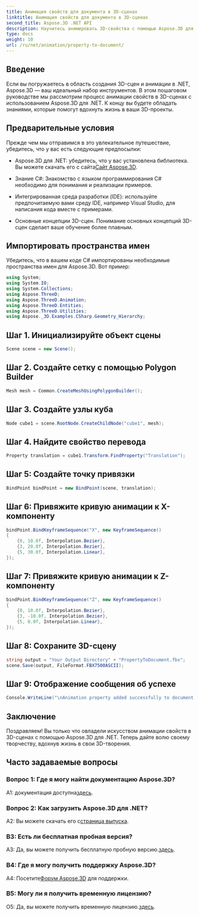 ```yaml
---
title: Анимация свойств для документа в 3D-сценах
linktitle: Анимация свойств для документа в 3D-сценах
second_title: Aspose.3D .NET API
description: Научитесь анимировать 3D-свойства с помощью Aspose.3D для .NET. Пошаговое руководство по созданию динамичных сцен.
type: docs
weight: 10
url: /ru/net/animation/property-to-document/
---
```

## Введение

Если вы погружаетесь в область создания 3D-сцен и анимации в .NET, Aspose.3D — ваш идеальный набор инструментов. В этом пошаговом руководстве мы рассмотрим процесс анимации свойств в 3D-сценах с использованием Aspose.3D для .NET. К концу вы будете обладать знаниями, которые помогут вдохнуть жизнь в ваши 3D-проекты.

## Предварительные условия

Прежде чем мы отправимся в это увлекательное путешествие, убедитесь, что у вас есть следующие предпосылки:

- Aspose.3D для .NET: убедитесь, что у вас установлена библиотека. Вы можете скачать его с сайта[Сайт Aspose.3D](https://releases.aspose.com/3d/net/).

- Знание C#: Знакомство с языком программирования C# необходимо для понимания и реализации примеров.

- Интегрированная среда разработки (IDE): используйте предпочитаемую вами среду IDE, например Visual Studio, для написания кода вместе с примерами.

- Основные концепции 3D-сцен. Понимание основных концепций 3D-сцен сделает ваше обучение более плавным.

## Импортировать пространства имен

Убедитесь, что в вашем коде C# импортированы необходимые пространства имен для Aspose.3D. Вот пример:

```csharp
using System;
using System.IO;
using System.Collections;
using Aspose.ThreeD;
using Aspose.ThreeD.Animation;
using Aspose.ThreeD.Entities;
using Aspose.ThreeD.Utilities;
using Aspose._3D.Examples.CSharp.Geometry_Hierarchy;
```

## Шаг 1. Инициализируйте объект сцены

```csharp
Scene scene = new Scene();
```

## Шаг 2. Создайте сетку с помощью Polygon Builder

```csharp
Mesh mesh = Common.CreateMeshUsingPolygonBuilder();
```

## Шаг 3. Создайте узлы куба

```csharp
Node cube1 = scene.RootNode.CreateChildNode("cube1", mesh);
```

## Шаг 4. Найдите свойство перевода

```csharp
Property translation = cube1.Transform.FindProperty("Translation");
```

## Шаг 5: Создайте точку привязки

```csharp
BindPoint bindPoint = new BindPoint(scene, translation);
```

## Шаг 6: Привяжите кривую анимации к X-компоненту

```csharp
bindPoint.BindKeyframeSequence("X", new KeyframeSequence()
{
    {0, 10.0f, Interpolation.Bezier},
    {3, 20.0f, Interpolation.Bezier},
    {5, 30.0f, Interpolation.Linear},
});
```

## Шаг 7: Привяжите кривую анимации к Z-компоненту

```csharp
bindPoint.BindKeyframeSequence("Z", new KeyframeSequence()
{
    {0, 10.0f, Interpolation.Bezier},
    {3, -10.0f, Interpolation.Bezier},
    {5, 0.0f, Interpolation.Linear},
});
```

## Шаг 8: Сохраните 3D-сцену

```csharp
string output = "Your Output Directory" + "PropertyToDocument.fbx";
scene.Save(output, FileFormat.FBX7500ASCII);
```

## Шаг 9: Отображение сообщения об успехе

```csharp
Console.WriteLine("\nAnimation property added successfully to document.\nFile saved at " + output);
```

## Заключение

Поздравляем! Вы только что овладели искусством анимации свойств в 3D-сценах с помощью Aspose.3D для .NET. Теперь дайте волю своему творчеству, вдохнув жизнь в свои 3D-творения.

## Часто задаваемые вопросы

### Вопрос 1: Где я могу найти документацию Aspose.3D?

 A1: документация доступна[здесь](https://reference.aspose.com/3d/net/).

### Вопрос 2: Как загрузить Aspose.3D для .NET?

 A2: Вы можете скачать его с[страница выпуска](https://releases.aspose.com/3d/net/).

### В3: Есть ли бесплатная пробная версия?

 A3: Да, вы можете получить бесплатную пробную версию.[здесь](https://releases.aspose.com/).

### В4: Где я могу получить поддержку Aspose.3D?

 А4: Посетите[Форум Aspose.3D](https://forum.aspose.com/c/3d/18) для поддержки.

### В5: Могу ли я получить временную лицензию?

 О5: Да, вы можете получить временную лицензию.[здесь](https://purchase.aspose.com/temporary-license/).